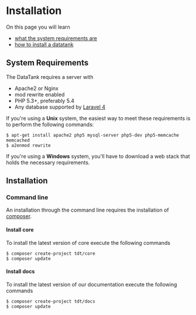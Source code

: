 # Installation

On this page you will learn

* [what the system requirements are](#requirements)
* [how to install a datatank](#installation)

<a name="requirements"></a>
## System Requirements

The DataTank requires a server with

* Apache2 or Nginx
* mod rewrite enabled
* PHP 5.3+, preferably 5.4
* Any database supported by [Laravel 4](http://four.laravel.com/docs/database)

If you're using a <strong>Unix</strong> system, the easiest way to meet these requirements is to perform the following commands:

    $ apt-get install apache2 php5 mysql-server php5-dev php5-memcache memcached
    $ a2enmod rewrite

If you're using a <strong>Windows</strong> system, you'll have to download a web stack that holds the necessary requirements.

<a name="installation"></a>
## Installation

### Command line

An installation through the command line requires the installation of [composer](http://getcomposer.org/).

#### Install core

To install the latest version of core execute the following commands

    $ composer create-project tdt/core
    $ composer update

#### Install docs

To install the latest version of our documentation execute the following commands

    $ composer create-project tdt/docs
    $ composer update
